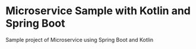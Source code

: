 # Microservice Sample with Kotlin and Spring Boot
Sample project of Microservice using Spring Boot and Kotlin
